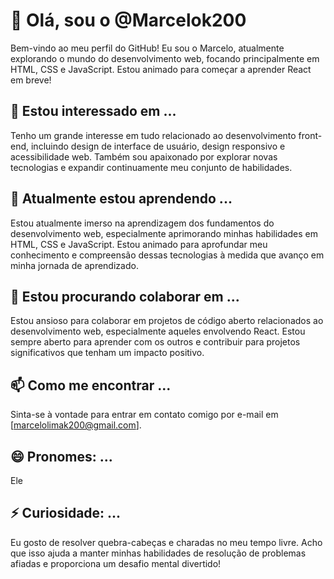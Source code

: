 # 👋 Olá, sou o @Marcelok200

Bem-vindo ao meu perfil do GitHub! Eu sou o Marcelo, atualmente explorando o mundo do desenvolvimento web, focando principalmente em HTML, CSS e JavaScript. Estou animado para começar a aprender React em breve!

## 👀 Estou interessado em ...

Tenho um grande interesse em tudo relacionado ao desenvolvimento front-end, incluindo design de interface de usuário, design responsivo e acessibilidade web. Também sou apaixonado por explorar novas tecnologias e expandir continuamente meu conjunto de habilidades.

## 🌱 Atualmente estou aprendendo ...

Estou atualmente imerso na aprendizagem dos fundamentos do desenvolvimento web, especialmente aprimorando minhas habilidades em HTML, CSS e JavaScript. Estou animado para aprofundar meu conhecimento e compreensão dessas tecnologias à medida que avanço em minha jornada de aprendizado.

## 💞️ Estou procurando colaborar em ...

Estou ansioso para colaborar em projetos de código aberto relacionados ao desenvolvimento web, especialmente aqueles envolvendo React. Estou sempre aberto para aprender com os outros e contribuir para projetos significativos que tenham um impacto positivo.

## 📫 Como me encontrar ...

Sinta-se à vontade para entrar em contato comigo por e-mail em [marcelolimak200@gmail.com].

## 😄 Pronomes: ...

Ele

## ⚡ Curiosidade: ...

Eu gosto de resolver quebra-cabeças e charadas no meu tempo livre. Acho que isso ajuda a manter minhas habilidades de resolução de problemas afiadas e proporciona um desafio mental divertido!
